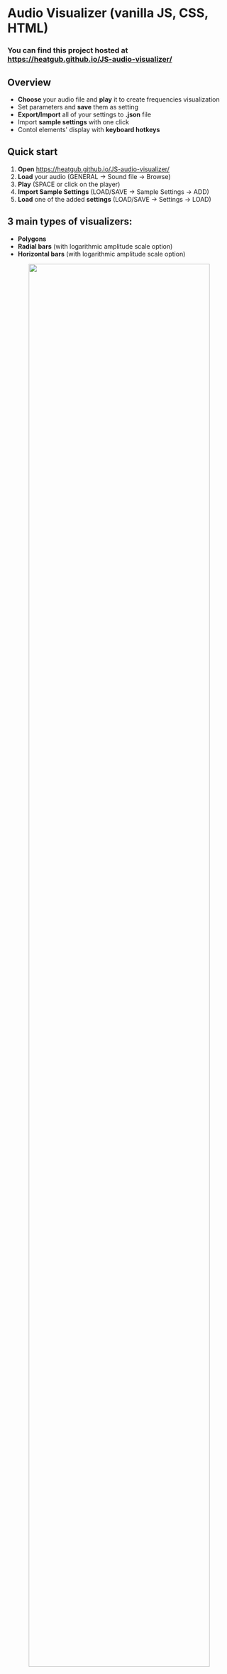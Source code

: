# Audio Visualizer (vanilla JS, CSS, HTML)
### You can find this project hosted at **https://heatgub.github.io/JS-audio-visualizer/**
## Overview
- **Choose** your audio file and **play** it to create frequencies visualization
- Set parameters and **save** them as setting
- **Export/Import** all of your settings to **.json** file
- Import **sample settings** with one click
- Contol elements' display with **keyboard hotkeys**

## Quick start
1. **Open** https://heatgub.github.io/JS-audio-visualizer/
2. **Load** your audio (GENERAL &rarr; Sound file &rarr; Browse)
3. **Play** (SPACE or click on the player)
4. **Import Sample Settings** (LOAD/SAVE &rarr; Sample Settings &rarr; ADD)
5. **Load** one of the added **settings** (LOAD/SAVE &rarr; Settings &rarr; LOAD)

## 3 main types of visualizers:
- **Polygons**
- **Radial bars** (with logarithmic amplitude scale option)
- **Horizontal bars** (with logarithmic amplitude scale option)

<p align="center">
<img src="https://github.com/HeatGub/JS-audio-visualizer/assets/115884941/899be414-d1bc-4f1a-b296-9884fbe033d4" width=90%
</p>

## Settings management:
- **LOAD/SAVE** sidebar category
- Set parameters and **save** them as **setting**
- **Export/Import** all of your settings to **.json** file
- Import or remove **sample settings** with one click

<p align="center">
<img src="https://github.com/HeatGub/JS-audio-visualizer/assets/115884941/54408e3d-1566-4ef5-82a7-4a110360b0a2" width=90%
</p>

## Controls
- **Browse** and **play** a file to run (GENERAL &rarr; Sound file &rarr; Browse)
- **Resize** the **sidebar** by dragging its edge
- Set slider value with **number input**
- *Focus the slider to change by the minimal value with side arrows*
- *mouse over a parameter to display its description*

#### Hotkeys
- **UP** - show/hide sidebar 
- **DOWN** - show/hide player
- **F11** - fullscreen on/off
- **SPACE** - play/pause audio
- **CTRL** - FPS visibility
- **SHIFT** - opening buttons visibility

<p align="center">
<img src="https://github.com/HeatGub/JS-audio-visualizer/assets/115884941/5554eab8-2125-4ca0-b568-66a38609ccfa" width=90%
</p>

Depending on which you choose, there are different parameters to control. Polygons and radial bars may have rotation speed.

## Performance
- Use **FPS meter** (CTRL) to check the performance.
- Most **demanding** is **polygons** mode, the rest should go fast even on mobile devices
- Since JS is executed at **user's device**, it depends on its capabilities
- Especially complex shapes with many lines (large FFT size) and high area of drawing are computationally expensive
- ***Lower down the slider value if you experience lags***

#### Highest computation cost parameters:
- **FFT size** - Since FFT size/2 = bars(lines) amount
- **Width Multiplier** - Lower this first (polygons)
- **Polygon Symmetry**
- **Inset Modifier** - Negative inset with high amplification gives incredible shapes (along with incredible FPS drops ocasionally ;))
- **Amplification** - If lines are especially dense in the middle
- **Shadow** - Initially shadow's alpha=0 so it's not visible, therefore it's not taking resources. Shadow's blur is expensive.

## Thanks
To [Frankslaboratory](https://www.youtube.com/@Frankslaboratory) for inspiring and teaching me to do this project.

## Screenshots
<p align="center">
<img src="https://github.com/HeatGub/JS-audio-visualizer/assets/115884941/7227f3d5-c847-41f5-9d29-6af1e42b445b" width=100%
</p>

<p align="center">
<img src="https://github.com/HeatGub/JS-audio-visualizer/assets/115884941/9d168aa6-88c0-45da-8034-dab1cc665431" width=100%
</p>

<p align="center">
<img src="https://github.com/HeatGub/JS-audio-visualizer/assets/115884941/3935a5f7-9c9c-400c-b75d-d23be7c8fded" width=100%
</p>


## GL & HF